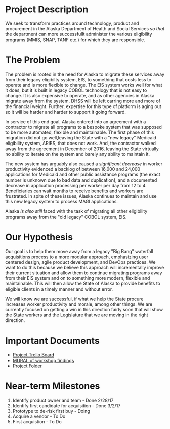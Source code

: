 # Project Description
We seek to transform practices around technology, product and procurement in the Alaska Department of Health and Social Services _so that_ the department can more successfullt administer the various eligibility programs (MMIS, SNAP, TANF etc.) for which they are responsible.


# The Problem
The problem is rooted in the need for Alaska to migrate these services away from their legacy eligibilty system, EIS, to something that costs less to operate and is more flexible to change. The EIS system works well for what it does, but it is built in legacy COBOL technology that is not easy to change. It is also expensive to operate, and as other agencies in Alaska migrate away from the system, DHSS will be left carring more and more of the financial weight. Further, expertise for this type of platform is aging out so it will be harder and harder to support it going forward.

In service of this end goal, Alaska entered into an agreement with a contractor to migrate all programs to a bespoke system that was supposed to be more automated, flexible and maintainable. The first phase of this migration did not go well,leaving the State with a "new legacy" Medicaid eligibility system, ARIES, that does not work. And, the contractor walked away from the agreement in December of 2016, leaving the State virtually no ability to iterate on the system and barely any ability to maintain it.

The new system has arguably also caused a _significant decrease_ in worker productivity evidenced a backlog of between 16,000 and 24,000 applications for Medicaid and other public assistance programs (the exact number is unknown due to bad data and duplication), and a documented decrease in application processing per worker per day from 12 to 4. Beneficiaries can wait months to receive benefits and workers are frustrated. In spite of these issues, Alaska continues to maintain and use this new legacy system to process MAGI applications. 

Alaska _is also still_ faced with the task of migrating all other eligibility programs away from the "old legacy" COBOL system, EIS.


# Our Hypothesis
Our goal is to help them move away from a legacy "Big Bang" waterfall acquisitions process to a more modular approach, emphasizing user centered design, agile product development, and DevOps practices. We want to do this because we believe this approach will incrementally improve their current situation and allow them to continue migrating programs away from their EIS system and on to something more modern, flexible and maintainable. This will then allow the State of Alaska to provide benefits to eligible clients in a timely manner and without error.

We will know we are successful, if what we help the State procure increases worker productivity and morale, among other things. We are currently focused on getting a win in this direction fairly soon that will show the State workers and the Legislature that we are moving in the right direction.

# Important Documents
* [Project Trello Board](https://trello.com/b/siAFtoWJ/alaska-medicaid-eligibility-information-system-replacement-eis-r-project)
* [MURAL of workshop findings](https://docs.google.com/document/d/19PW2JzmObV8_yUES8CwDpBE7-fVJVf0R-HN7JQff310/edit)
* [Project Folder](https://drive.google.com/drive/u/0/folders/0B4B0xeCMEaFyYmE0VFhTR3lTSms)

# Near-term Milestones
1. Identify product owner and team - Done 2/28/17
2. Identify first candidate for acquisition - Done 3/2/17
3. Prototype to de-risk first buy - Doing
4. Acquire a vendor - To Do
5. First acquistion - To Do
